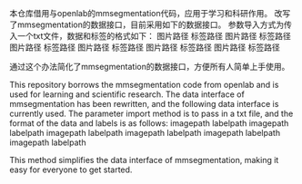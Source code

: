 本仓库借用与openlab的mmsegmentation代码，应用于学习和科研作用。
改写了mmsegmentation的数据接口，目前采用如下的数据接口。
参数导入方式为传入一个txt文件，数据和标签的格式如下：
图片路径  标签路径
图片路径  标签路径
图片路径  标签路径
图片路径  标签路径
图片路径  标签路径
图片路径  标签路径

通过这个办法简化了mmsegmentation的数据接口，方便所有人简单上手使用。


This repository borrows the mmsegmentation code from openlab and is used for learning and scientific research.
The data interface of mmsegmentation has been rewritten, and the following data interface is currently used.
The parameter import method is to pass in a txt file, and the format of the data and labels is as follows:
imagepath labelpath
imagepath labelpath
imagepath labelpath
imagepath labelpath
imagepath labelpath
imagepath labelpath

This method simplifies the data interface of mmsegmentation, making it easy for everyone to get started.
